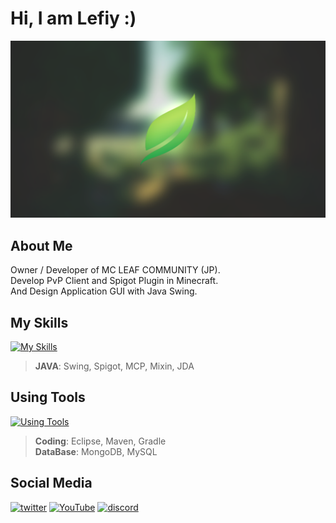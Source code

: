 # Hi, I am Lefiy :)
![Leaf Client Owner / Developer](Leaf.png)

## About Me

Owner / Developer of MC LEAF COMMUNITY (JP).  
Develop PvP Client and Spigot Plugin in Minecraft.  
And Design Application GUI with Java Swing.  

## My Skills

[![My Skills](https://skillicons.dev/icons?i=java&theme=light)](https://skillicons.dev)  
> **JAVA**: Swing, Spigot, MCP, Mixin, JDA  

## Using Tools

[![Using Tools](https://skillicons.dev/icons?i=eclipse,maven,gradle,mongodb,mysql&theme=light)](https://skillicons.dev)  
> **Coding**: Eclipse, Maven, Gradle  
> **DataBase**: MongoDB, MySQL  

## Social Media

[<img src='https://cdn.jsdelivr.net/npm/simple-icons@3.0.1/icons/twitter.svg' alt='twitter' height='40'>](https://twitter.com/leaf_client)  [<img src='https://cdn.jsdelivr.net/npm/simple-icons@3.0.1/icons/youtube.svg' alt='YouTube' height='40'>](https://www.youtube.com/c/Lefiy_MC)  [<img src='https://cdn.jsdelivr.net/npm/simple-icons@3.0.1/icons/discord.svg' alt='discord' height='40'>](https://discord.com/invite/eJtRwnhxdY)
